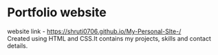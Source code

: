 # Portfolio website 
website link - https://shruti0706.github.io/My-Personal-SIte-/ <br /> 
Created using HTML and CSS.It contains my projects, skills and contact details.
